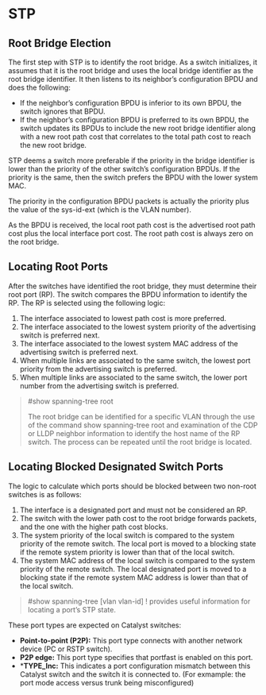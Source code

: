 # STP
## Root Bridge Election
The first step with STP is to identify the root bridge. As a switch initializes, it assumes that it is the root bridge and uses the local bridge identifier as the root bridge identifier. It then listens to its neighbor’s configuration BPDU and does the following:
- If the neighbor’s configuration BPDU is inferior to its own BPDU, the switch ignores that BPDU.
- If the neighbor’s configuration BPDU is preferred to its own BPDU, the switch updates its BPDUs to include the new root bridge identifier along with a new root path cost that correlates to the total path cost to reach the new root bridge.

STP deems a switch more preferable if the priority in the bridge identifier is lower than the priority of the other switch’s configuration BPDUs. If the priority is the same, then the switch prefers the BPDU with the lower system MAC.

The priority in the configuration BPDU packets is actually the priority plus the value of the sys-id-ext (which is the VLAN number).

As the BPDU is received, the local root path cost is the advertised root path cost plus the local interface port cost. The root path cost is always zero on the root bridge.

## Locating Root Ports
After the switches have identified the root bridge, they must determine their root port (RP).
The switch compares the BPDU information to identify the RP. The RP is selected using the following logic:
1. The interface associated to lowest path cost is more preferred.
2. The interface associated to the lowest system priority of the advertising switch is
preferred next.
3. The interface associated to the lowest system MAC address of the advertising switch is preferred next.
4. When multiple links are associated to the same switch, the lowest port priority from the advertising switch is preferred.
5. When multiple links are associated to the same switch, the lower port number from the advertising switch is preferred.

>#show spanning-tree root
>
>The root bridge can be identified for a specific VLAN through the use of the command show spanning-tree root and examination of the CDP or LLDP neighbor information to identify the host name of the RP switch. The process can be repeated until the root bridge is located.

## Locating Blocked Designated Switch Ports
The logic to calculate which ports should be blocked between two non-root switches is as follows:
1. The interface is a designated port and must not be considered an RP.
2. The switch with the lower path cost to the root bridge forwards packets, and the one
with the higher path cost blocks.
3. The system priority of the local switch is compared to the system priority of the remote switch. The local port is moved to a blocking state if the remote system priority is lower than that of the local switch.
4. The system MAC address of the local switch is compared to the system priority of the remote switch. The local designated port is moved to a blocking state if the remote system MAC address is lower than that of the local switch.

>#show spanning-tree [vlan vlan-id] ! provides useful information for locating a port’s STP state.

These port types are expected on Catalyst switches:
- **Point-to-point (P2P):** This port type connects with another network device (PC or RSTP switch).
- **P2P edge:** This port type specifies that portfast is enabled on this port.
- ***TYPE_Inc:** This indicates a port configuration mismatch between this Catalyst switch and the switch it is connected to. (For exmample: the port mode access versus trunk being misconfigured)
